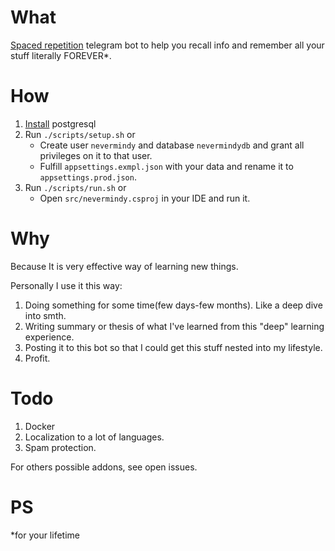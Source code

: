 # What

[Spaced repetition](https://en.wikipedia.org/wiki/Spaced_repetition) telegram bot to help you recall info and remember all your stuff literally FOREVER*. 

# How

1. [Install](https://gist.github.com/B1Z0N/0d03a2b6dfb7fdca3efeaa9802f443d8) postgresql
2. Run `./scripts/setup.sh` or
    - Create user `nevermindy` and database `nevermindydb` and grant all privileges on it to that user.
    - Fulfill `appsettings.exmpl.json` with your data and rename it to `appsettings.prod.json`.
3. Run `./scripts/run.sh` or 
    - Open `src/nevermindy.csproj` in your IDE and run it.

# Why

Because It is very effective way of learning new things. 

Personally I use it this way: 

1. Doing something for some time(few days-few months). Like a deep dive into smth.
2. Writing summary or thesis of what I've learned from this "deep" learning experience.
3. Posting it to this bot so that I could get this stuff nested into my lifestyle.
4. Profit.

# Todo

1. Docker
2. Localization to a lot of languages.
3. Spam protection.

For others possible addons, see open issues.

# PS

*for your lifetime
